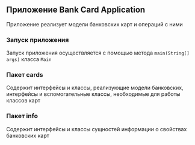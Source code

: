 ## Приложение Bank Card Application

Приложение реализует модели банковских карт и операций с ними

### Запуск приложения

Запуск приложения осуществляется с помощью метода `main(String[] args)` класса `Main` 

### Пакет сards 

Содержит интерфейсы и классы, реализующие модели банковских, интерфейсы и вспомогательные классы, необходимые для работы классов карт

### Пакет info 

Содержит интерфейсы и классы сущностей информации о свойствах банковских карт 
